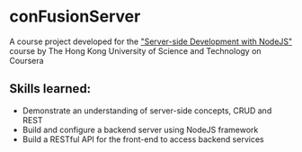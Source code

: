 # conFusionServer
A course project developed for the ["Server-side Development with NodeJS"](https://www.coursera.org/learn/server-side-development) course by The Hong Kong University of Science and Technology on Coursera

## Skills learned:

- Demonstrate an understanding of server-side concepts, CRUD and REST
- Build and configure a backend server using NodeJS framework
- Build a RESTful API for the front-end to access backend services
